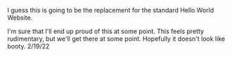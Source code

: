 I guess this is going to be the replacement for the standard Hello World Website.

I'm sure that I'll end up proud of this at some point. This feels pretty rudimentary, but we'll get there at some point.
Hopefully it doesn't look like booty. 2/19/22
